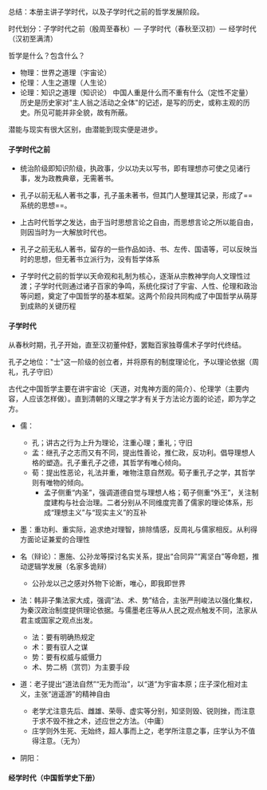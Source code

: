 总结：本册主讲子学时代，以及子学时代之前的哲学发展阶段。

时代划分：子学时代之前（殷周至春秋）— 子学时代（春秋至汉初）— 经学时代（汉初至满清）

哲学是什么？包含什么？
- 物理：世界之道理（宇宙论）
- 伦理：人生之道理（人生论）
- 论理：知识之道理（知识论）
中国人重是什么而不重有什么（定性不定量）
历史是历史家对"主人翁之活动之全体"的记述，是写的历史，或称主观的历史。所见可能并非全貌，故有所蔽。

潜能与现实有很大区别，由潜能到现实便是进步。

#### 子学时代之前
- 统治阶级即知识阶级，执政事，少以功夫以写书，即有理想亦可使之见诸行事，发为政教典章，无需著书。
- 孔子以前无私人著书之事，孔子虽未著书，但其门人整理其记录，形成了==系统的思想==。
- 上古时代哲学之发达，由于当时思想言论之自由，而思想言论之所以能自由，则因当时为一大解放时代也。
- 孔子之前无私人著书，留存的一些作品如诗、书、左传、国语等，可以反映当时的思想，但无著书立派行为，没有哲学体系

- 子学时代之前的哲学以天命观和礼制为核心，逐渐从宗教神学向人文理性过渡；子学时代则通过诸子百家的争鸣，系统化探讨了宇宙、人性、伦理和政治等问题，奠定了中国哲学的基本框架。这两个阶段共同构成了中国哲学从萌芽到成熟的关键历程

#### 子学时代
从春秋时期，孔子开始，直至汉初董仲舒，罢黜百家独尊儒术子学时代终结。

孔子之地位："士"这一阶级的创立者，并将原有的制度理论化，予以理论依据（周礼，孔子守旧）

古代之中国哲学主要在讲宇宙论（天道，对鬼神方面的简介）、伦理学（主要内容，人应该怎样做）。直到清朝的义理之学才有关于方法论方面的论述，即为学之方。

- 儒：
	- 孔；讲古之行为上升为理论，注重心理；重礼；守旧
	- 孟：继孔子之志而又有不同，提出性善论，推仁政，反功利。倡导理想人格的塑造。孔子重孔子之德，其哲学有唯心倾向。
	- 荀：提出性恶论，礼法并重，唯物注意自然观。荀子重孔子之学，其哲学则有唯物的倾向。
		- 孟子侧重“内圣”，强调道德自觉与理想人格；荀子侧重“外王”，关注制度建构与社会治理。二者分别从不同维度完善了儒家的理论体系，形成“理想主义”与“现实主义”的互补

- 墨：重功利、重实际，追求绝对理智，排除情感，反周礼与儒家相反。从利得方面论证兼爱的合理性

- 名（辩论）：惠施、公孙龙等探讨名实关系，提出“合同异”“离坚白”等命题，推动逻辑学发展（名家多诡辩）
	- 公孙龙以己之感对外物下论断，唯心，即我即世界

- 法：韩非子集法家大成，强调“法、术、势”结合，主张严刑峻法以强化集权，为秦汉政治制度提供理论依据。与儒墨老庄等从人民之观点触发不同，法家从君主或国家之观点出发。
	- 法：要有明确热规定
	- 术：要有驭人之谋
	- 势：要有权威与威慑力
	- 术、势二柄（赏罚）为主要手段

- 道：老子提出“道法自然”“无为而治”，以“道”为宇宙本原；庄子深化相对主义，主张“逍遥游”的精神自由
	- 老学尤注意先后、雌雄、荣辱、虚实等分别，知坚则毁、锐则挫，而注意于求不毁不挫之术，述应世之方法。（中庸）
	- 庄学则外生死、无始终，超人事而上之，老学所注意之事，庄学认为不值得注意。（无为）

- 阴阳：
#### 经学时代（中国哲学史下册）


